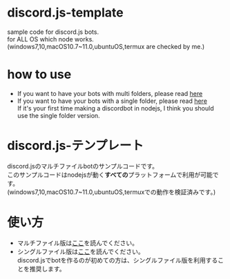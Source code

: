 # discord.js-template
sample code for discord.js bots.  
for ALL OS which node works.  
(windows7,10,macOS10.7~11.0,ubuntuOS,termux are checked by me.)
# how to use
- If you want to have your bots with multi folders, please read [here](multi/README.md)  
- If you want to have your bots with a single folder, please read [here](single/README.md)  
If it's your first time making a discordbot in nodejs, I think you should use the single folder version.
# discord.js-テンプレート
discord.jsのマルチファイルbotのサンプルコードです。  
このサンプルコードはnodejsが動く**すべての**プラットフォームで利用が可能です。  
(windows7,10,macOS10.7~11.0,ubuntuOS,termuxでの動作を検証済みです。)
# 使い方
- マルチファイル版は[ここ](multi/README.md)を読んでください。  
- シングルファイル版は[ここ](single/README.md)を読んでください。  
discord.jsでbotを作るのが初めての方は、シングルファイル版を利用することを推奨します。
